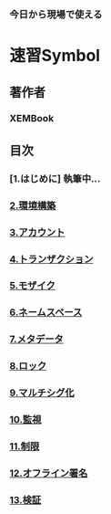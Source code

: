 
### 今日から現場で使える
# 速習Symbol
## 著作者
### XEMBook
## 目次
### [1.はじめに] 執筆中...
### [2.環境構築](./02_setting.md)
### [3.アカウント](./03_account.md)
### [4.トランザクション](./04_transaction.md)
### [5.モザイク](./05_mosaic.md)
### [6.ネームスペース](./06_namespace.md)
### [7.メタデータ](./07_metadata.md)
### [8.ロック](./08_lock.md)
### [9.マルチシグ化](./09_multisig.md)
### [10.監視](./10_observer.md)
### [11.制限](./11_restriction.md)
### [12.オフライン署名](./12_offline_signature.md)
### [13.検証](./13_verify.md)
